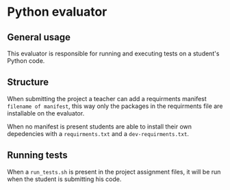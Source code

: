 # Python evaluator
## General usage
This evaluator is responsible for running and executing tests on a student's Python code.

## Structure
When submitting the project a teacher can add a requirments manifest `filename of manifest`, this way only the packages in the requirments file are installable on the evaluator.

When no manifest is present students are able to install their own depedencies with a `requirments.txt` and a `dev-requirments.txt`.

## Running tests
When a `run_tests.sh` is present in the project assignment files, it will be run when the student is submitting his code.
